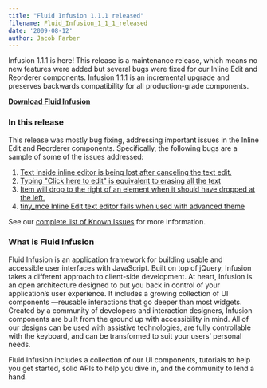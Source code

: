 ```yaml
---
title: "Fluid Infusion 1.1.1 released"
filename: Fluid_Infusion_1_1_1_released
date: '2009-08-12'
author: Jacob Farber
---
```

Infusion 1.1.1 is here! This release is a maintenance release, which means no new features were added but several
bugs were fixed for our Inline Edit and Reorderer components. Infusion 1.1.1 is an incremental upgrade and preserves
backwards compatibility for all production-grade components.

**[Download Fluid Infusion](https://github.com/fluid-project/infusion)**

### In this release

This release was mostly bug fixing, addressing important issues in the Inline Edit and Reorderer components.
Specifically, the following bugs are a sample of some of the issues addressed:

1. [Text inside inline editor is being lost after canceling the text edit.](http://issues.fluidproject.org/browse/FLUID-3077)
2. [Typing &quot;Click here to edit&quot; is equivalent to erasing all the text](http://issues.fluidproject.org/browse/FLUID-1320)
3. [Item will drop to the right of an element when it should have dropped at the left.](http://issues.fluidproject.org/browse/FLUID-2967)
4. [tiny_mce Inline Edit text editor fails when used with advanced theme](http://issues.fluidproject.org/browse/FLUID-3054)

See our [complete list of Known Issues](http://issues.fluidproject.org/secure/IssueNavigator.jspa?mode=hide&requestId=10251)
for more information.

### What is Fluid Infusion

Fluid Infusion is an application framework for building usable and accessible user interfaces with JavaScript. Built
on top of jQuery, Infusion takes a different approach to client-side development. At heart, Infusion is an open
architecture designed to put you back in control of your application’s user experience. It includes a growing
collection of UI components —reusable interactions that go deeper than most widgets. Created by a community
of developers and interaction designers, Infusion components are built from the ground up with accessibility
in mind. All of our designs can be used with assistive technologies, are fully controllable with the keyboard,
and can be transformed to suit your users’ personal needs.

Fluid Infusion includes a collection of our UI components, tutorials to help you get started,
solid APIs to help you
dive in, and the community to lend a hand.
